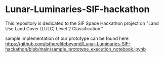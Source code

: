 # Lunar-Luminaries-SIF-hackathon
This repository is dedicated to the SIF Space Hackathon project on "Land Use Land Cover (LULC) Level 2 Classification."

sample implementation of our prototype can be found here https://github.com/istherelifebeyond/Lunar-Luminaries-SIF-hackathon/blob/main/sample_prototype_execution_notebook.ipynb
